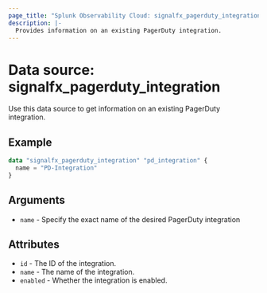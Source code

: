 ```yaml
---
page_title: "Splunk Observability Cloud: signalfx_pagerduty_integration"
description: |-
  Provides information on an existing PagerDuty integration.
---
```


# Data source: signalfx_pagerduty_integration

Use this data source to get information on an existing PagerDuty integration.

## Example

```terraform
data "signalfx_pagerduty_integration" "pd_integration" {
  name = "PD-Integration"
}
```

## Arguments

* `name` - Specify the exact name of the desired PagerDuty integration

## Attributes

* `id` - The ID of the integration.
* `name` - The name of the integration.
* `enabled` - Whether the integration is enabled.
